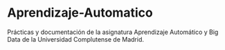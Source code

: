 # Aprendizaje-Automatico
Prácticas y documentación de la asignatura Aprendizaje Automático y Big Data de la Universidad Complutense de Madrid.
